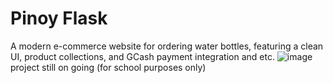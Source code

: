 # Pinoy Flask
A modern e-commerce website for ordering water bottles, featuring a clean UI, product collections, and GCash payment integration and etc.
![image](https://github.com/user-attachments/assets/00bfadc7-10e9-4d18-b608-f053769e2582)
project still on going
(for school purposes only)
